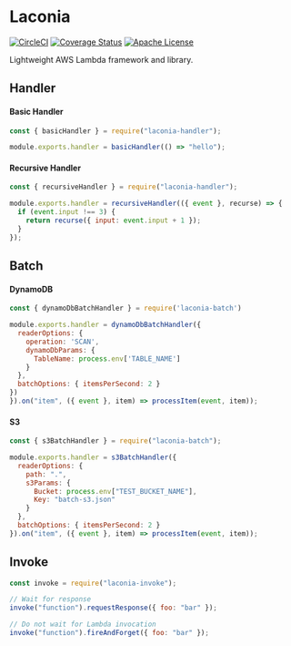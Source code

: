 # Laconia

[![CircleCI](https://img.shields.io/circleci/project/github/ceilfors/laconia/master.svg)](https://circleci.com/gh/ceilfors/laconia)
[![Coverage Status](https://coveralls.io/repos/github/ceilfors/laconia/badge.svg?branch=master)](https://coveralls.io/github/ceilfors/laconia?branch=master)
[![Apache License](https://img.shields.io/badge/license-Apache-blue.svg)](LICENSE)

Lightweight AWS Lambda framework and library.

## Handler

#### Basic Handler

```javascript
const { basicHandler } = require("laconia-handler");

module.exports.handler = basicHandler(() => "hello");
```

#### Recursive Handler

```javascript
const { recursiveHandler } = require("laconia-handler");

module.exports.handler = recursiveHandler(({ event }, recurse) => {
  if (event.input !== 3) {
    return recurse({ input: event.input + 1 });
  }
});
```

## Batch

#### DynamoDB

```javascript
const { dynamoDbBatchHandler } = require('laconia-batch')

module.exports.handler = dynamoDbBatchHandler({
  readerOptions: {
    operation: 'SCAN',
    dynamoDbParams: {
      TableName: process.env['TABLE_NAME']
    }
  },
  batchOptions: { itemsPerSecond: 2 }
})
}).on("item", ({ event }, item) => processItem(event, item));
```

#### S3

```javascript
const { s3BatchHandler } = require("laconia-batch");

module.exports.handler = s3BatchHandler({
  readerOptions: {
    path: ".",
    s3Params: {
      Bucket: process.env["TEST_BUCKET_NAME"],
      Key: "batch-s3.json"
    }
  },
  batchOptions: { itemsPerSecond: 2 }
}).on("item", ({ event }, item) => processItem(event, item));
```

## Invoke

```javascript
const invoke = require("laconia-invoke");

// Wait for response
invoke("function").requestResponse({ foo: "bar" });

// Do not wait for Lambda invocation
invoke("function").fireAndForget({ foo: "bar" });
```

